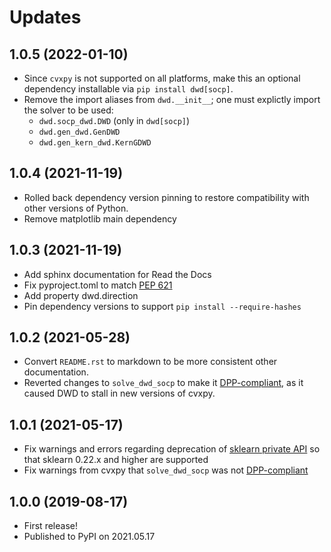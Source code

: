 # Updates

## 1.0.5 (2022-01-10)

- Since `cvxpy` is not supported on all platforms, make this an optional dependency installable via `pip install dwd[socp]`. 
- Remove the import aliases from `dwd.__init__`; one must explictly import the solver to be used:
  - `dwd.socp_dwd.DWD` (only in `dwd[socp]`)
  - `dwd.gen_dwd.GenDWD`
  - `dwd.gen_kern_dwd.KernGDWD`

## 1.0.4 (2021-11-19)

- Rolled back dependency version pinning to restore compatibility with other versions of Python.
- Remove matplotlib main dependency

## 1.0.3 (2021-11-19)

- Add sphinx documentation for Read the Docs
- Fix pyproject.toml to match [PEP 621](https://www.python.org/dev/peps/pep-0621/)
- Add property dwd.direction
- Pin dependency versions to support `pip install --require-hashes`

## 1.0.2 (2021-05-28)

- Convert `README.rst` to markdown to be more consistent other documentation.
- Reverted changes to `solve_dwd_socp` to make it [DPP-compliant](https://www.cvxpy.org/tutorial/advanced/index.html#disciplined-parametrized-programming), as it caused DWD to stall in new versions of cvxpy.

## 1.0.1 (2021-05-17)

- Fix warnings and errors regarding deprecation of [sklearn private API](https://scikit-learn.org/stable/whats_new/v0.22.html#clear-definition-of-the-public-api) so that sklearn 0.22.x and higher are supported
- Fix warnings from cvxpy that `solve_dwd_socp` was not [DPP-compliant](https://www.cvxpy.org/tutorial/advanced/index.html#disciplined-parametrized-programming)

## 1.0.0 (2019-08-17)

- First release!
- Published to PyPI on 2021.05.17 
